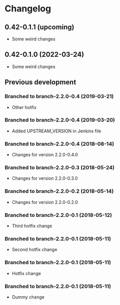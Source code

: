# Changelog


## 0.42-0.1.1 (upcoming)

* Some weird changes

## 0.42-0.1.0 (2022-03-24)

* Some weird changes

## Previous development

### Branched to branch-2.2.0-0.4 (2019-03-21)

* Other hotfix

### Branched to branch-2.2.0-0.4 (2019-03-20)

* Added UPSTREAM_VERSION in Jenkins file

### Branched to branch-2.2.0-0.4 (2018-08-14)

* Changes for version 2.2.0-0.4.0

### Branched to branch-2.2.0-0.3 (2018-05-24)

* Changes for version 2.2.0-0.3.0

### Branched to branch-2.2.0-0.2 (2018-05-14)

* Changes for version 2.2.0-0.2.0

### Branched to branch-2.2.0-0.1 (2018-05-12)

* Third hotfix change

### Branched to branch-2.2.0-0.1 (2018-05-11)

* Second hotfix change

### Branched to branch-2.2.0-0.1 (2018-05-11)

* Hotfix change

### Branched to branch-2.2.0-0.1 (2018-05-11)

* Dummy change
